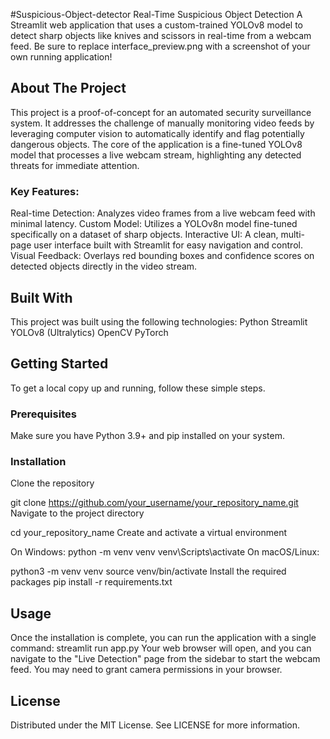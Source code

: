 #Suspicious-Object-detector
Real-Time Suspicious Object Detection
A Streamlit web application that uses a custom-trained YOLOv8 model to detect sharp objects like knives and scissors in real-time from a webcam feed.
Be sure to replace interface_preview.png with a screenshot of your own running application!

## About The Project
This project is a proof-of-concept for an automated security surveillance system. It addresses the challenge of manually monitoring video feeds by leveraging computer vision to automatically identify and flag potentially dangerous objects. The core of the application is a fine-tuned YOLOv8 model that processes a live webcam stream, highlighting any detected threats for immediate attention.

### Key Features:
Real-time Detection: Analyzes video frames from a live webcam feed with minimal latency.
Custom Model: Utilizes a YOLOv8n model fine-tuned specifically on a dataset of sharp objects.
Interactive UI: A clean, multi-page user interface built with Streamlit for easy navigation and control.
Visual Feedback: Overlays red bounding boxes and confidence scores on detected objects directly in the video stream.

## Built With
This project was built using the following technologies:
Python
Streamlit
YOLOv8 (Ultralytics)
OpenCV
PyTorch

## Getting Started
To get a local copy up and running, follow these simple steps.

### Prerequisites
Make sure you have Python 3.9+ and pip installed on your system.

### Installation
Clone the repository

git clone https://github.com/your_username/your_repository_name.git
Navigate to the project directory

cd your_repository_name
Create and activate a virtual environment

On Windows:
python -m venv venv
venv\Scripts\activate
On macOS/Linux:

python3 -m venv venv
source venv/bin/activate
Install the required packages
pip install -r requirements.txt

## Usage
Once the installation is complete, you can run the application with a single command:
streamlit run app.py
Your web browser will open, and you can navigate to the "Live Detection" page from the sidebar to start the webcam feed. You may need to grant camera permissions in your browser.

## License
Distributed under the MIT License. See LICENSE for more information.
